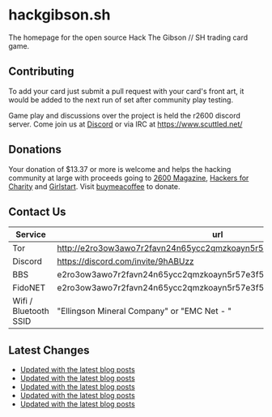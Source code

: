 # hackgibson.sh
The homepage for the open source Hack The Gibson // SH trading card game.


## Contributing

To add your card just submit a pull request with your card's front art, it would be added to the next run of set after community play testing.

Game play and discussions over the project is held the r2600 discord server. Come join us at [Discord](https://discord.com/invite/9hABUzz) or via IRC at https://www.scuttled.net/


## Donations

Your donation of $13.37 or more is welcome and helps the hacking community at large with proceeds going to [2600 Magazine](https://2600.com/), [Hackers for Charity](https://hackersforcharity.org) and [Girlstart](https://girlstart.org).  Visit [buymeacoffee](https://www.buymeacoffee.com/hackgibson.sh) to donate.


## Contact Us

Service | url
-|-
Tor | http://e2ro3ow3awo7r2favn24n65ycc2qmzkoayn5r57e3f56nvjwdcgg32ad.onion
Discord | https://discord.com/invite/9hABUzz
BBS | e2ro3ow3awo7r2favn24n65ycc2qmzkoayn5r57e3f56nvjwdcgg32ad.onion:23
FidoNET | e2ro3ow3awo7r2favn24n65ycc2qmzkoayn5r57e3f56nvjwdcgg32ad.onion:24554
Wifi / Bluetooth SSID | "Ellingson Mineral Company" or "EMC Net - <fidonet address>"

## Latest Changes
<!-- BLOG-POST-LIST:START -->
- [Updated with the latest blog posts](https://github.com/DFW2600/hackgibson.sh/commit/ec6b267cd8af33a464f0bc14b31d54ca9e1259ad)
- [Updated with the latest blog posts](https://github.com/DFW2600/hackgibson.sh/commit/ba3fa774e3e2089a9d65666e1a7510af8e5cc634)
- [Updated with the latest blog posts](https://github.com/DFW2600/hackgibson.sh/commit/c4b907b6318c7f22b22a6832aa3006108ff1fbfb)
- [Updated with the latest blog posts](https://github.com/DFW2600/hackgibson.sh/commit/61ae5974d180deee3080e69e5aca52036d63b445)
- [Updated with the latest blog posts](https://github.com/DFW2600/hackgibson.sh/commit/c7f9c1e3cfec0e8727f6500f78cdbcced71d6664)
<!-- BLOG-POST-LIST:END -->
